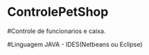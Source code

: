 # ControlePetShop

#Controle de funcionarios e caixa.


#Linguagem JAVA - IDES(Netbeans ou Eclipse)
